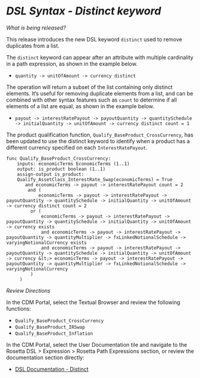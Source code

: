 # *DSL Syntax - Distinct keyword*

_What is being released?_

This release introduces the new DSL keyword `distinct` used to remove duplicates from a list.

The `distinct` keyword can appear after an attribute with multiple cardinality in a path expression, as shown in the example below.

- `quantity -> unitOfAmount -> currency distinct`

The operation will return a subset of the list containing only distinct elements.  It’s useful for removing duplicate elements from a list, and can be combined with other syntax features such as `count` to determine if all elements of a list are equal, as shown in the example below.

- `payout -> interestRatePayout -> payoutQuantity -> quantitySchedule -> initialQuantity -> unitOfAmount -> currency distinct count = 1`

The product qualification function, `Qualify_BaseProduct_CrossCurrency`, has been updated to use the distinct keyword to identify when a product has a different currency specified on each `InterestRatePayout`.

    func Qualify_BaseProduct_CrossCurrency: 
        inputs: economicTerms EconomicTerms (1..1)
        output: is_product boolean (1..1)
        assign-output is_product:
        Qualify_AssetClass_InterestRate_Swap(economicTerms) = True
           and economicTerms -> payout -> interestRatePayout count = 2
            and (
                economicTerms -> payout -> interestRatePayout -> payoutQuantity -> quantitySchedule -> initialQuantity -> unitOfAmount -> currency distinct count = 2
             or (
                 economicTerms -> payout -> interestRatePayout -> payoutQuantity -> quantitySchedule -> initialQuantity -> unitOfAmount -> currency exists
                 and economicTerms -> payout -> interestRatePayout -> payoutQuantity -> quantityMultiplier -> fxLinkedNotionalSchedule -> varyingNotionalCurrency exists
                 and economicTerms -> payout -> interestRatePayout -> payoutQuantity -> quantitySchedule -> initialQuantity -> unitOfAmount -> currency &lt;> economicTerms -> payout -> interestRatePayout -> payoutQuantity -> quantityMultiplier -> fxLinkedNotionalSchedule -> varyingNotionalCurrency
             )
         )

_Review Directions_

In the CDM Portal, select the Textual Browser and review the following functions:

- `Qualify_BaseProduct_CrossCurrency`
- `Qualify_BaseProduct_IRSwap`
- `Qualify_BaseProduct_Inflation`

In the CDM Portal, select the User Documentation tile and navigate to the Rosetta DSL > Expression > Rosetta Path Expressions section, or review the documentation section directly:

- [DSL Documentation - Distinct](https://docs.rosetta-technology.io/dsl/expressions.html#distinct)
